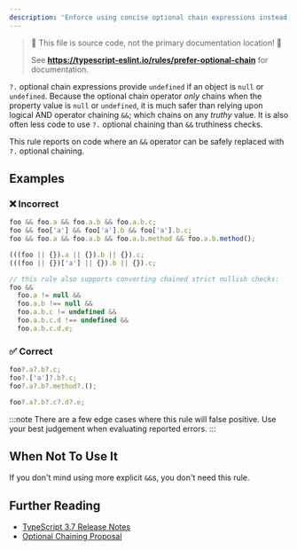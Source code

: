 ```yaml
---
description: 'Enforce using concise optional chain expressions instead of chained logical ands.'
---
```


> 🛑 This file is source code, not the primary documentation location! 🛑
>
> See **https://typescript-eslint.io/rules/prefer-optional-chain** for documentation.

`?.` optional chain expressions provide `undefined` if an object is `null` or `undefined`.
Because the optional chain operator _only_ chains when the property value is `null` or `undefined`, it is much safer than relying upon logical AND operator chaining `&&`; which chains on any _truthy_ value.
It is also often less code to use `?.` optional chaining than `&&` truthiness checks.

This rule reports on code where an `&&` operator can be safely replaced with `?.` optional chaining.

## Examples

<!--tabs-->

### ❌ Incorrect

```ts
foo && foo.a && foo.a.b && foo.a.b.c;
foo && foo['a'] && foo['a'].b && foo['a'].b.c;
foo && foo.a && foo.a.b && foo.a.b.method && foo.a.b.method();

(((foo || {}).a || {}).b || {}).c;
(((foo || {})['a'] || {}).b || {}).c;

// this rule also supports converting chained strict nullish checks:
foo &&
  foo.a != null &&
  foo.a.b !== null &&
  foo.a.b.c != undefined &&
  foo.a.b.c.d !== undefined &&
  foo.a.b.c.d.e;
```

### ✅ Correct

```ts
foo?.a?.b?.c;
foo?.['a']?.b?.c;
foo?.a?.b?.method?.();

foo?.a?.b?.c?.d?.e;
```

<!--/tabs-->

:::note
There are a few edge cases where this rule will false positive. Use your best judgement when evaluating reported errors.
:::

## When Not To Use It

If you don't mind using more explicit `&&`s, you don't need this rule.

## Further Reading

- [TypeScript 3.7 Release Notes](https://www.typescriptlang.org/docs/handbook/release-notes/typescript-3-7.html)
- [Optional Chaining Proposal](https://github.com/tc39/proposal-optional-chaining/)
